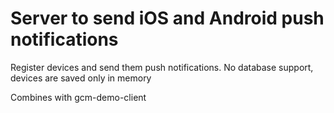 #  Server to send iOS and Android push notifications

Register devices and send them push notifications. No database support, devices are saved only in memory  

Combines with gcm-demo-client
